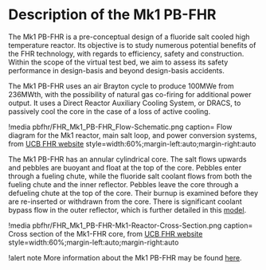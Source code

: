 # Description of the Mk1 PB-FHR

The Mk1 PB-FHR is a pre-conceptual design of a fluoride salt cooled high temperature reactor.
Its objective is to study numerous potential benefits of the FHR technology, with regards to
efficiency, safety and construction. Within the scope of the virtual test bed, we aim to assess
its safety performance in design-basis and beyond design-basis accidents.

The Mk1 PB-FHR uses an air Brayton cycle to produce 100MWe from 236MWth, with the possibility of
natural gas co-firing for additional power output. It uses a Direct Reactor Auxiliary Cooling System,
or DRACS, to passively cool the core in the case of a loss of active cooling.

!media pbfhr/FHR_Mk1_PB-FHR_Flow-Schematic.png
  caption= Flow diagram for the Mk1 reactor, main salt loop, and power conversion systems, from [UCB FHR website](https://fhr.nuc.berkeley.edu/)
  style=width:60%;margin-left:auto;margin-right:auto

The Mk1 PB-FHR has an annular cylindrical core. The salt flows upwards and pebbles are buoyant and
float at the top of the core. Pebbles enter through a fueling chute, while the fluoride salt coolant
flows from both the fueling chute and the inner reflector. Pebbles leave the core through a defueling
chute at the top of the core. Their burnup is examined before they are re-inserted or withdrawn from
the core. There is significant coolant bypass flow in the outer reflector, which is further detailed
in this [model](reflector.md).

!media pbfhr/FHR_Mk1_PB-FHR-Mk1-Reactor-Cross-Section.png
  caption= Cross section of the Mk1-FHR core, from [UCB FHR website](https://fhr.nuc.berkeley.edu/)
  style=width:60%;margin-left:auto;margin-right:auto

!alert note
More information about the Mk1 PB-FHR may be found [here](https://fhr.nuc.berkeley.edu/).
